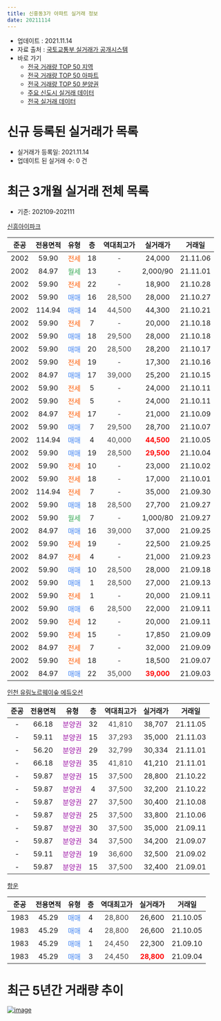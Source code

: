 ```yaml
---
title: 신흥동3가 아파트 실거래 정보
date: 20211114
---
```


* 업데이트 : 2021.11.14
* 자료 출처 : [국토교통부 실거래가 공개시스템](http://rt.molit.go.kr)
* 바로 가기
    * [전국 거래량 TOP 50 지역](https://apt-info.github.io/apt-trade-info/tr)
    * [전국 거래량 TOP 50 아파트](https://apt-info.github.io/apt-trade-info/ta)
    * [전국 거래량 TOP 50 분양권](https://apt-info.github.io/apt-trade-info/tb)
    * [주요 신도시 실거래 데이터](https://apt-info.github.io/apt-trade-info/newtown)
    * [전국 실거래 데이터](https://apt-info.github.io/apt-trade-info/all)



<script async src="https://pagead2.googlesyndication.com/pagead/js/adsbygoogle.js"></script>
<!-- 기본광고 -->
<ins class="adsbygoogle"
     style="display:block"
     data-ad-client="ca-pub-1142216861245946"
     data-ad-slot="4805727019"
     data-ad-format="auto"
     data-full-width-responsive="true"></ins>
<script>
     (adsbygoogle = window.adsbygoogle || []).push({});
</script>


# 신규 등록된 실거래가 목록

* 실거래가 등록일: 2021.11.14
* 업데이트 된 실거래 수: 0 건




<script async src="https://pagead2.googlesyndication.com/pagead/js/adsbygoogle.js"></script>
<!-- 기본광고 -->
<ins class="adsbygoogle"
     style="display:block"
     data-ad-client="ca-pub-1142216861245946"
     data-ad-slot="4805727019"
     data-ad-format="auto"
     data-full-width-responsive="true"></ins>
<script>
     (adsbygoogle = window.adsbygoogle || []).push({});
</script>


# 최근 3개월 실거래 전체 목록
* 기준: 202109-202111


[신흥아이파크](https://search.naver.com/search.naver?query=%EC%8B%A0%ED%9D%A5%EC%95%84%EC%9D%B4%ED%8C%8C%ED%81%AC)

|준공|전용면적|유형|층|역대최고가|실거래가|거래일|
|:---:|:---:|:---:|:---:|:---:|:---:|:---:|
|2002|59.90|<span style="color:#FF5A00">전세</span>|18|<span style="color:#444444">-</span>|24,000|21.11.06|
|2002|84.97|<span style="color:#34A853">월세</span>|13|<span style="color:#444444">-</span>|2,000/90|21.11.01|
|2002|59.90|<span style="color:#FF5A00">전세</span>|22|<span style="color:#444444">-</span>|18,900|21.10.28|
|2002|59.90|<span style="color:#4285F3">매매</span>|16|<span style="color:#444444">28,500</span>|28,000|21.10.27|
|2002|114.94|<span style="color:#4285F3">매매</span>|14|<span style="color:#444444">44,500</span>|44,300|21.10.21|
|2002|59.90|<span style="color:#FF5A00">전세</span>|7|<span style="color:#444444">-</span>|20,000|21.10.18|
|2002|59.90|<span style="color:#4285F3">매매</span>|18|<span style="color:#444444">29,500</span>|28,000|21.10.18|
|2002|59.90|<span style="color:#4285F3">매매</span>|20|<span style="color:#444444">28,500</span>|28,200|21.10.17|
|2002|59.90|<span style="color:#FF5A00">전세</span>|19|<span style="color:#444444">-</span>|17,300|21.10.16|
|2002|84.97|<span style="color:#4285F3">매매</span>|17|<span style="color:#444444">39,000</span>|25,200|21.10.15|
|2002|59.90|<span style="color:#FF5A00">전세</span>|5|<span style="color:#444444">-</span>|24,000|21.10.11|
|2002|59.90|<span style="color:#FF5A00">전세</span>|5|<span style="color:#444444">-</span>|24,000|21.10.11|
|2002|84.97|<span style="color:#FF5A00">전세</span>|17|<span style="color:#444444">-</span>|21,000|21.10.09|
|2002|59.90|<span style="color:#4285F3">매매</span>|7|<span style="color:#444444">29,500</span>|28,700|21.10.07|
|2002|114.94|<span style="color:#4285F3">매매</span>|4|<span style="color:#444444">40,000</span>|<b><span style="color:#FF0000">44,500</span></b>|21.10.05|
|2002|59.90|<span style="color:#4285F3">매매</span>|19|<span style="color:#444444">28,500</span>|<b><span style="color:#FF0000">29,500</span></b>|21.10.04|
|2002|59.90|<span style="color:#FF5A00">전세</span>|10|<span style="color:#444444">-</span>|23,000|21.10.02|
|2002|59.90|<span style="color:#FF5A00">전세</span>|18|<span style="color:#444444">-</span>|17,000|21.10.01|
|2002|114.94|<span style="color:#FF5A00">전세</span>|7|<span style="color:#444444">-</span>|35,000|21.09.30|
|2002|59.90|<span style="color:#4285F3">매매</span>|18|<span style="color:#444444">28,500</span>|27,700|21.09.27|
|2002|59.90|<span style="color:#34A853">월세</span>|7|<span style="color:#444444">-</span>|1,000/80|21.09.27|
|2002|84.97|<span style="color:#4285F3">매매</span>|16|<span style="color:#444444">39,000</span>|37,000|21.09.25|
|2002|59.90|<span style="color:#FF5A00">전세</span>|19|<span style="color:#444444">-</span>|22,500|21.09.25|
|2002|84.97|<span style="color:#FF5A00">전세</span>|4|<span style="color:#444444">-</span>|21,000|21.09.23|
|2002|59.90|<span style="color:#4285F3">매매</span>|10|<span style="color:#444444">28,500</span>|28,000|21.09.18|
|2002|59.90|<span style="color:#4285F3">매매</span>|1|<span style="color:#444444">28,500</span>|27,000|21.09.13|
|2002|59.90|<span style="color:#FF5A00">전세</span>|1|<span style="color:#444444">-</span>|20,000|21.09.11|
|2002|59.90|<span style="color:#4285F3">매매</span>|6|<span style="color:#444444">28,500</span>|22,000|21.09.11|
|2002|59.90|<span style="color:#FF5A00">전세</span>|12|<span style="color:#444444">-</span>|20,000|21.09.11|
|2002|59.90|<span style="color:#FF5A00">전세</span>|15|<span style="color:#444444">-</span>|17,850|21.09.09|
|2002|84.97|<span style="color:#FF5A00">전세</span>|7|<span style="color:#444444">-</span>|32,000|21.09.09|
|2002|59.90|<span style="color:#FF5A00">전세</span>|18|<span style="color:#444444">-</span>|18,500|21.09.07|
|2002|84.97|<span style="color:#4285F3">매매</span>|22|<span style="color:#444444">35,000</span>|<b><span style="color:#FF0000">39,000</span></b>|21.09.03|

[인천 유림노르웨이숲 에듀오션](https://search.naver.com/search.naver?query=%EC%9D%B8%EC%B2%9C+%EC%9C%A0%EB%A6%BC%EB%85%B8%EB%A5%B4%EC%9B%A8%EC%9D%B4%EC%88%B2+%EC%97%90%EB%93%80%EC%98%A4%EC%85%98)

|준공|전용면적|유형|층|역대최고가|실거래가|거래일|
|:---:|:---:|:---:|:---:|:---:|:---:|:---:|
|-|66.18|<span style="color:#9C11A5">분양권</span>|32|<span style="color:#444444">41,810</span>|38,707|21.11.05|
|-|59.11|<span style="color:#9C11A5">분양권</span>|15|<span style="color:#444444">37,293</span>|35,000|21.11.03|
|-|56.20|<span style="color:#9C11A5">분양권</span>|29|<span style="color:#444444">32,799</span>|30,334|21.11.01|
|-|66.18|<span style="color:#9C11A5">분양권</span>|35|<span style="color:#444444">41,810</span>|41,210|21.11.01|
|-|59.87|<span style="color:#9C11A5">분양권</span>|15|<span style="color:#444444">37,500</span>|28,800|21.10.22|
|-|59.87|<span style="color:#9C11A5">분양권</span>|4|<span style="color:#444444">37,500</span>|32,200|21.10.22|
|-|59.87|<span style="color:#9C11A5">분양권</span>|27|<span style="color:#444444">37,500</span>|30,400|21.10.08|
|-|59.87|<span style="color:#9C11A5">분양권</span>|25|<span style="color:#444444">37,500</span>|33,800|21.10.06|
|-|59.87|<span style="color:#9C11A5">분양권</span>|30|<span style="color:#444444">37,500</span>|35,000|21.09.11|
|-|59.87|<span style="color:#9C11A5">분양권</span>|34|<span style="color:#444444">37,500</span>|34,200|21.09.07|
|-|59.11|<span style="color:#9C11A5">분양권</span>|19|<span style="color:#444444">36,600</span>|32,500|21.09.02|
|-|59.87|<span style="color:#9C11A5">분양권</span>|15|<span style="color:#444444">37,500</span>|32,400|21.09.01|


<script async src="https://pagead2.googlesyndication.com/pagead/js/adsbygoogle.js"></script>
<!-- 기본광고 -->
<ins class="adsbygoogle"
     style="display:block"
     data-ad-client="ca-pub-1142216861245946"
     data-ad-slot="4805727019"
     data-ad-format="auto"
     data-full-width-responsive="true"></ins>
<script>
     (adsbygoogle = window.adsbygoogle || []).push({});
</script>


[항운](https://search.naver.com/search.naver?query=%ED%95%AD%EC%9A%B4)

|준공|전용면적|유형|층|역대최고가|실거래가|거래일|
|:---:|:---:|:---:|:---:|:---:|:---:|:---:|
|1983|45.29|<span style="color:#4285F3">매매</span>|4|<span style="color:#444444">28,800</span>|26,600|21.10.05|
|1983|45.29|<span style="color:#4285F3">매매</span>|4|<span style="color:#444444">28,800</span>|26,600|21.10.05|
|1983|45.29|<span style="color:#4285F3">매매</span>|1|<span style="color:#444444">24,450</span>|22,300|21.09.10|
|1983|45.29|<span style="color:#4285F3">매매</span>|3|<span style="color:#444444">24,450</span>|<b><span style="color:#FF0000">28,800</span></b>|21.09.04|



<script async src="https://pagead2.googlesyndication.com/pagead/js/adsbygoogle.js"></script>
<!-- 기본광고 -->
<ins class="adsbygoogle"
     style="display:block"
     data-ad-client="ca-pub-1142216861245946"
     data-ad-slot="4805727019"
     data-ad-format="auto"
     data-full-width-responsive="true"></ins>
<script>
     (adsbygoogle = window.adsbygoogle || []).push({});
</script>


# 최근 5년간 거래량 추이


<div style="width:100%;">
    <canvas id="deal_progress" height="200"></canvas>
</div>

<script>
new Chart(document.getElementById("deal_progress"), {
    type: 'line',
    data: {
        labels: ['16.01','16.02','16.03','16.04','16.05','16.06','16.07','16.08','16.09','16.10','16.11','16.12','17.01','17.02','17.03','17.04','17.05','17.06','17.07','17.08','17.09','17.10','17.11','17.12','18.01','18.02','18.03','18.04','18.05','18.06','18.07','18.08','18.09','18.10','18.11','18.12','19.01','19.02','19.03','19.04','19.05','19.06','19.07','19.08','19.09','19.10','19.11','19.12','20.01','20.02','20.03','20.04','20.05','20.06','20.07','20.08','20.09','20.10','20.11','20.12','21.01','21.02','21.03','21.04','21.05','21.06','21.07','21.08','21.09','21.10','21.11'],
        datasets: [{
            label: '매매/분양권',
            data: [10,9,5,7,22,18,20,24,29,19,16,11,10,15,18,10,14,18,13,21,22,7,11,16,12,8,6,9,7,11,6,15,5,11,9,6,5,7,15,4,9,11,8,12,10,12,14,13,27,16,38,27,18,35,25,13,21,19,20,27,35,34,40,30,37,16,28,19,12,14,4],
            borderColor: "rgba(66, 133, 243, 1)",
            backgroundColor: "rgba(66, 133, 243, 0.05)",
            borderWidth: 1,
            pointRadius: 0,
            fill: false,
            lineTension: 0
        },{
            label: '전/월세',
            data: [9,8,10,4,7,6,11,11,18,12,17,12,6,13,10,7,12,7,9,16,5,12,5,6,6,4,9,9,6,10,8,15,9,8,9,6,12,5,5,8,12,7,7,10,11,9,7,11,8,9,3,11,15,12,5,6,7,8,8,4,1,9,12,9,13,13,8,20,9,8,2],
            borderColor: "rgba(255, 90, 0, 1)",
            backgroundColor: "rgba(255, 90, 0, 0.05)",
            borderWidth: 1,
            pointRadius: 0,
            fill: false,
            lineTension: 0
        },{
            label: '합계',
            data: [19,17,15,11,29,24,31,35,47,31,33,23,16,28,28,17,26,25,22,37,27,19,16,22,18,12,15,18,13,21,14,30,14,19,18,12,17,12,20,12,21,18,15,22,21,21,21,24,35,25,41,38,33,47,30,19,28,27,28,31,36,43,52,39,50,29,36,39,21,22,6],
            borderColor: "rgba(0, 0, 0, 1)",
            backgroundColor: "rgba(0, 0, 0, 0.03)",
            borderWidth: 0.1,
            pointRadius: 0,
            fill: true,
            lineTension: 0
        }
        ]
    },
    options: {
        responsive: true,
        title: {
            display: false
        },
        tooltips: {
            mode: 'index',
            intersect: false
        },
        hover: {
            mode: 'nearest',
            intersect: true
        },
        scales: {
            xAxes: [{
                display: true,
                scaleLabel: {
                    display: true,
                    labelString: '년/월'
                }
            }],
            yAxes: [{
                display: true,
                ticks: {
                    suggestedMin: 0,
                },
                scaleLabel: {
                    display: true,
                    labelString: '실거래 수'
                }
            }]
        }
    }
});

</script>


[![image](https://apt-info.github.io/images/2020-01-03-apt-trade-info/1024x500.png)](https://play.google.com/store/apps/details?id=com.aptinfo.apttradeinfo)

